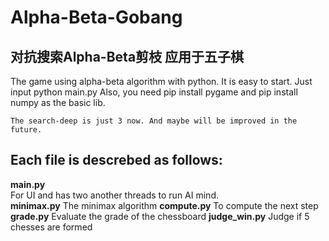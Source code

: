 # Alpha-Beta-Gobang
对抗搜索Alpha-Beta剪枝 应用于五子棋
--------------------------------
The game using alpha-beta algorithm with python.
It is easy to start. Just input 
    python main.py
Also, you need 
    pip install pygame 
and
    pip install numpy 
as the basic lib.
    
    The search-deep is just 3 now. And maybe will be improved in the future.
    
   ## Each file is descrebed as follows:
   **main.py**                       
    For UI and has two another threads to run AI mind.    
   **minimax.py** 
    The minimax algorithm
   **compute.py** 
    To compute the next step 
   **grade.py** 
    Evaluate the grade of the chessboard
   **judge_win.py** 
    Judge if 5 chesses are formed

